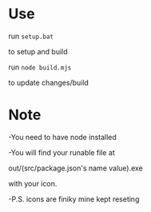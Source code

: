 # Use

run `setup.bat`

to setup and build

run `node build.mjs`

to update changes/build

# Note
-You need to have node installed

-You will find your runable file at

out/(src/package.json's name value).exe

with your icon.

-P.S. icons are finiky mine kept reseting
